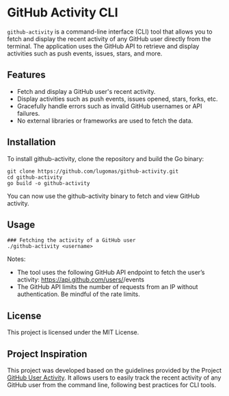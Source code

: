 # GitHub Activity CLI
`github-activity` is a command-line interface (CLI) tool that allows you to fetch and display the recent activity of any GitHub user directly from the terminal. The application uses the GitHub API to retrieve and display activities such as push events, issues, stars, and more.

## Features
- Fetch and display a GitHub user's recent activity.
- Display activities such as push events, issues opened, stars, forks, etc.
- Gracefully handle errors such as invalid GitHub usernames or API failures.
- No external libraries or frameworks are used to fetch the data.

## Installation
To install github-activity, clone the repository and build the Go binary:
```
git clone https://github.com/lugomas/github-activity.git
cd github-activity
go build -o github-activity
```

You can now use the github-activity binary to fetch and view GitHub activity.

## Usage
```
### Fetching the activity of a GitHub user
./github-activity <username>
```

Notes:
- The tool uses the following GitHub API endpoint to fetch the user’s activity:
https://api.github.com/users/<username>/events
- The GitHub API limits the number of requests from an IP without authentication. Be mindful of the rate limits.

## License
This project is licensed under the MIT License.

## Project Inspiration
This project was developed based on the guidelines provided by the Project [GitHub User Activity](https://roadmap.sh/projects/github-user-activity).
It allows users to easily track the recent activity of any GitHub user from the command line, following best practices for CLI tools.
